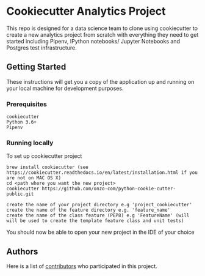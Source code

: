 # Cookiecutter Analytics Project

This repo is designed for a data science team to clone using cookiecutter to create a new analytics project from scratch with everything they need to get started including Pipenv, IPython notebooks/ Jupyter Notebooks and Postgres test infrastructure.


## Getting Started

These instructions will get you a copy of the application up and running on your local machine for development purposes.


### Prerequisites

```
cookiecutter
Python 3.6+
Pipenv
```

### Running locally

To set up cookiecutter project
```
brew install cookiecutter (see https://cookiecutter.readthedocs.io/en/latest/installation.html if you are not on MAC OS X)
cd <path where you want the new project>
cookiecutter https://github.com/onzo-com/python-cookie-cutter-public.git

create the name of your project directory e.g 'project_cookiecutter'
create the name of the feature directory e.g. 'feature_name'
create the name of the class feature (PEP8) e.g 'FeatureName' (will will be used to create the template feature class and unit tests) 
```
You should now be able to open your new project in the IDE of your choice 


## Authors

Here is a list of [contributors](https://github.com/onzo-com/python-cookie-cutter-public/graphs/contributors) who participated
in this project.
